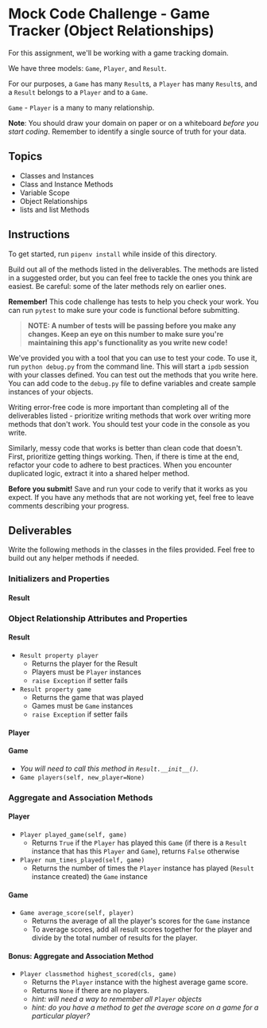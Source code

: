 # Mock Code Challenge - Game Tracker (Object Relationships)

For this assignment, we'll be working with a game tracking domain.

We have three models: `Game`, `Player`, and `Result`.

For our purposes, a `Game` has many `Result`s, a `Player` has many
`Result`s, and a `Result` belongs to a `Player` and to a `Game`.

`Game` - `Player` is a many to many relationship.

**Note**: You should draw your domain on paper or on a whiteboard _before you
start coding_. Remember to identify a single source of truth for your data.

## Topics

- Classes and Instances
- Class and Instance Methods
- Variable Scope
- Object Relationships
- lists and list Methods

## Instructions

To get started, run `pipenv install` while inside of this directory.

Build out all of the methods listed in the deliverables. The methods are listed
in a suggested order, but you can feel free to tackle the ones you think are
easiest. Be careful: some of the later methods rely on earlier ones.

**Remember!** This code challenge has tests to help you check your work. You
can run `pytest` to make sure your code is functional before submitting.

> **NOTE: A number of tests will be passing before you make any changes. Keep an
> eye on this number to make sure you're maintaining this app's functionality as
> you write new code!**

We've provided you with a tool that you can use to test your code. To use it,
run `python debug.py` from the command line. This will start a `ipdb` session
with your classes defined. You can test out the methods that you write here. You
can add code to the `debug.py` file to define variables and create sample
instances of your objects.

Writing error-free code is more important than completing all of the
deliverables listed - prioritize writing methods that work over writing more
methods that don't work. You should test your code in the console as you write.

Similarly, messy code that works is better than clean code that doesn't. First,
prioritize getting things working. Then, if there is time at the end, refactor
your code to adhere to best practices. When you encounter duplicated logic,
extract it into a shared helper method.

**Before you submit!** Save and run your code to verify that it works as you
expect. If you have any methods that are not working yet, feel free to leave
comments describing your progress.

## Deliverables

Write the following methods in the classes in the files provided. Feel free to
build out any helper methods if needed.

### Initializers and Properties

<!-- #### Game

- `Game __init__(self, title)`
  - `Game` is initialized with a title (string)
  - Title **cannot be** changed after the `Game` is initialized
- `Game property title`
  - Returns the `Game`'s title
  - Titles must be strings greater than 0 characters
  - If you are using exceptions, uncomment lines 25-26 and 32-33 in
    `testing/game_test.py`.
    - `raise Exception` if setter fails -->

<!-- #### Player

- `Player __init__(self, username)`
  - `Player` is initialized with a username (string)
  - Usernames **can be** changed after the Player is initialized
- `Player property username`
  - Returns the Player's username
  - Usernames must be strings between 2 and 16 characters,
    inclusive.
  - If you are using exceptions, uncomment lines 25-29 in
    `testing/player_test.py`.
    - `raise Exception` if setter fails -->

#### Result

<!-- - `Result __init__(self, player, game, score)`
  - `Result` is initialized with a `Player` instance, a `Game` instance, and a
  score (number). -->
  <!-- - `Result property score`
  - Returns the score for the `Result` instance
  - Scores must be integers between 1 and 5000, inclusive
    - If you are using exceptions, uncomment lines 20-30 in
      `testing/result_test.py`.
    - `raise Exception` if setter fails -->

### Object Relationship Attributes and Properties

#### Result

- `Result property player`
  - Returns the player for the Result
  - Players must be `Player` instances
  - `raise Exception` if setter fails
- `Result property game`
  - Returns the game that was played
  - Games must be `Game` instances
  - `raise Exception` if setter fails

#### Player

<!-- - `Player results(self, new_result=None)`
  - Adds new results to instance attribute `player._results` if `new_result`
    exists.
  - Returns a list of `Result` instances associated with the `Player` instance.
  - _You will need to call this method in `Result.__init__()`._ -->

<!-- - `Player games_played(self)`
  - Returns a list of `Game` instances played by the `Player` instance. -->

#### Game

<!-- - `Game results(self, new_result=None)`
  - Adds new results to instance attribute `game._results` if `new_result`
    exists.
  - Returns a list of `Result` instances associated with the `Game` instance. -->

- _You will need to call this method in `Result.__init__()`._
- `Game players(self, new_player=None)`

<!-- - Adds new results to instance attribute `player._results` if `new_result`
  exists.
- Returns a list of `Result` instances associated with the `Player` instance.
- _You will need to call this method in `Result.__init__()`._ -->

### Aggregate and Association Methods

#### Player

- `Player played_game(self, game)`
  - Returns `True` if the `Player` has played this `Game` (if there is a
    `Result` instance that has this `Player` and `Game`), returns `False`
    otherwise
- `Player num_times_played(self, game)`
  - Returns the number of times the `Player` instance has played (`Result`
    instance created) the `Game` instance

#### Game

- `Game average_score(self, player)`
  - Returns the average of all the player's scores for the `Game` instance
  - To average scores, add all result scores together for the player and divide
    by the total number of results for the player.

#### Bonus: Aggregate and Association Method

- `Player classmethod highest_scored(cls, game)`
  - Returns the `Player` instance with the highest average game score.
  - Returns `None` if there are no players.
  - _hint: will need a way to remember all `Player` objects_
  - _hint: do you have a method to get the average score on a game for a
    particular player?_
